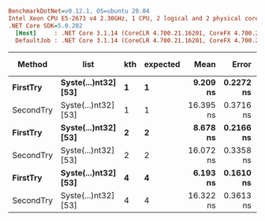 ``` ini

BenchmarkDotNet=v0.12.1, OS=ubuntu 20.04
Intel Xeon CPU E5-2673 v4 2.30GHz, 1 CPU, 2 logical and 2 physical cores
.NET Core SDK=5.0.202
  [Host]     : .NET Core 3.1.14 (CoreCLR 4.700.21.16201, CoreFX 4.700.21.16208), X64 RyuJIT
  DefaultJob : .NET Core 3.1.14 (CoreCLR 4.700.21.16201, CoreFX 4.700.21.16208), X64 RyuJIT


```
|    Method |                 list | kth | expected |      Mean |     Error |    StdDev | Gen 0 | Gen 1 | Gen 2 | Allocated |
|---------- |--------------------- |---- |--------- |----------:|----------:|----------:|------:|------:|------:|----------:|
|  **FirstTry** | **Syste(...)nt32] [53]** |   **1** |        **1** |  **9.209 ns** | **0.2272 ns** | **0.2704 ns** |     **-** |     **-** |     **-** |         **-** |
| SecondTry | Syste(...)nt32] [53] |   1 |        1 | 16.395 ns | 0.3716 ns | 0.4961 ns |     - |     - |     - |         - |
|  **FirstTry** | **Syste(...)nt32] [53]** |   **2** |        **2** |  **8.678 ns** | **0.2166 ns** | **0.3793 ns** |     **-** |     **-** |     **-** |         **-** |
| SecondTry | Syste(...)nt32] [53] |   2 |        2 | 16.072 ns | 0.3358 ns | 0.2804 ns |     - |     - |     - |         - |
|  **FirstTry** | **Syste(...)nt32] [53]** |   **4** |        **4** |  **6.193 ns** | **0.1610 ns** | **0.1582 ns** |     **-** |     **-** |     **-** |         **-** |
| SecondTry | Syste(...)nt32] [53] |   4 |        4 | 16.322 ns | 0.3613 ns | 0.4823 ns |     - |     - |     - |         - |
